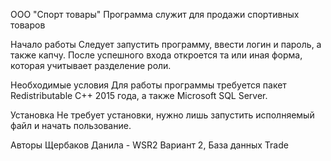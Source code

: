 
ООО "Спорт товары"
Программа служит для продажи спортивных товаров

Начало работы
Следует запустить программу, ввести логин и пароль, а также капчу. После успешного входа откроется та или иная форма, которая учитывает разделение роли.

Необходимые условия
Для работы программы требуется пакет Redistributable C++ 2015 года, а также Microsoft SQL Server.

Установка
Не требует установки, нужно лишь запустить исполняемый файл и начать пользование.

Авторы
Щербаков Данила - WSR2 Вариант 2, База данных Trade
